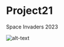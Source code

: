 # Project21
Space Invaders 2023

![alt-text](https://github.com/RusLanParty/Project21/blob/master/demo.gif)
